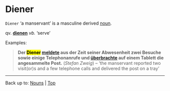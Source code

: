 # Diener

`Diener` ‘a manservant’ is a masculine derived [noun](../../index.md).

qv. **[dienen](../../../verbs/d/di/dienen.md)** *vb.* ‘serve’

Examples:

> **Der <mark>Diener</mark> [meldete](../../../verbs/m/me/melden.md) aus der Zeit seiner Abwesenheit zwei Besuche sowie einige Telephonanrufe und [überbrachte](../../../verbs/ue/ueb/ueberbringen.md) auf einem Tablett die angesammelte Post.** (*Stefan Zweig*) – ‘the manservant reported two visit(or)s and a few telephone calls and delivered the post on a tray’

----

Back up to: [Nouns](../../index.md) | [Top](../../../index.md)
